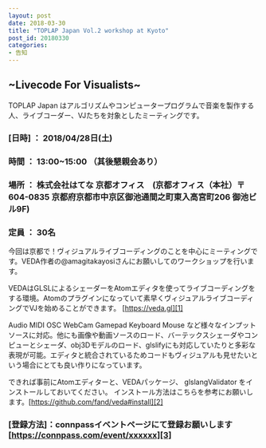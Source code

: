 ```yaml
---
layout: post
date: 2018-03-30
title: "TOPLAP Japan Vol.2 workshop at Kyoto"
post_id: 20180330
categories: 
- 告知
---
```


## ~Livecode For Visualists~

TOPLAP Japan はアルゴリズムやコンピュータープログラムで音楽を製作する人、ライブコーダー、VJたちを対象としたミーティングです。 

### [日時] ： 2018/04/28日(土)

### 時間 ： 13:00~15:00 （其後懇親会あり）

### 場所 ： 株式会社はてな 京都オフィス　(京都オフィス（本社）〒604-0835 京都府京都市中京区御池通間之町東入高宮町206 御池ビル9F)

### 定員 ： 30名

今回は京都で！ヴィジュアルライブコーディングのことを中心にミーティングです。VEDA作者の@amagitakayosiさんにお願いしてのワークショップを行います。

VEDAはGLSLによるシェーダーをAtomエディタを使ってライブコーディングをする環境。Atomのプラグインになっていて素早くヴィジュアルライブコーディングでVJを始めることができます。
[https://veda.gl][1]

Audio MIDI OSC WebCam Gamepad Keyboard Mouse など様々なインプットソースに対応。他にも画像や動画ソースのロード、バーテックスシェーダやコンピューとシェーダ、obj3Dモデルのロード、glslifyにも対応していたりと多彩な表現が可能。エディタと統合されているためコードもヴィジュアルも見せたいという場合にとても良い作りになっています。

できれば事前にAtomエディターと、VEDAパッケージ、 glslangValidator をインストールしておいてください。
インストール方法はこちらを参考にお願いします。[https://github.com/fand/veda#install][2]

### [登録方法]：connpassイベントページにて登録お願いします [https://connpass.com/event/xxxxxx][3]


[1]: https://veda.gl

[2]: https://github.com/fand/veda#install

[3]: https://connpass.com/event/xxxxxx
